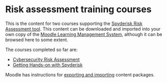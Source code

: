 # Risk assessment training courses

This is the content for two courses supporting the [Spyderisk Risk Assessment tool](https://spyderisk.org). 
This content can be downloaded and imported into your own copy of the
[Moodle Learning Management System](https://moodle.org), although it can be browsed here to some extent.

The courses completed so far are:

* [Cybersecurity Risk Assessment](./Cybersecurity-Risk-Assessment/index.html?raw=1)
* [Getting Hands-on with Spyderisk](./Getting-Hands-On-With-Spyderisk/index.html?raw=1)

Moodle has instructions for [exporting and importing](https://support.skillscommons.org/documentation/Importing-and-Exporting-Files-with-Moodle.pdf) content packages.
